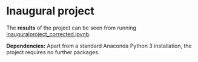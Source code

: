 # Inaugural project

The **results** of the project can be seen from running [inauguralproject_corrected.ipynb](https://github.com/NumEconCopenhagen/projects-2021-aristochats/blob/d0f2c890b3a921b11e748d0f99d04d6451ecada9/inauguralproject/Inauguralproject_corrected.ipynb).



**Dependencies:** Apart from a standard Anaconda Python 3 installation, the project requires no further packages.
